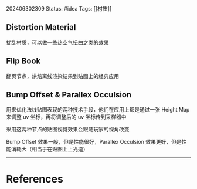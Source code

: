 202406302309
Status: #idea
Tags: [[材质]]
## Distortion Material
扰乱材质，可以做一些热空气扭曲之类的效果
## Flip Book
翻页节点，烘焙离线渲染结果到贴图上的经典应用
## Bump Offset & Parallex Occulsion
用来优化法线贴图表现的两种技术手段，他们在应用上都是通过一张 Height Map 来调整 uv 坐标，再将调整后的 uv 坐标传到采样器中

采用这两种节点的贴图视觉效果会跟随玩家的视角改变

Bump Offset 效果一般，但是性能很好，Parallex Occulsion 效果更好，但是性能消耗大（相当于在贴图上上光追）

---
# References